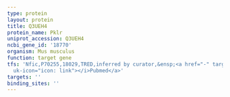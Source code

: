 ```yaml
---
type: protein
layout: protein
title: Q3UEH4
protein_name: Pklr
uniprot_accession: Q3UEH4
ncbi_gene_id: '18770'
organism: Mus musculus
function: target gene
tfs: 'Nfic,P70255,18029,TRED,inferred by curator,&ensp;<a href="-" target="_blank"><i
  uk-icon="icon: link"></i>Pubmed</a>'
targets: ''
binding_sites: ''
---
```

